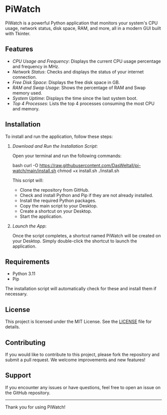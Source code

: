 # PiWatch

PiWatch is a powerful Python application that monitors your system's CPU usage, network status, disk space, RAM, and more, all in a modern GUI built with Tkinter.

## Features

- *CPU Usage and Frequency*: Displays the current CPU usage percentage and frequency in MHz.
- *Network Status*: Checks and displays the status of your internet connection.
- *Free Disk Space*: Displays the free disk space in GB.
- *RAM and Swap Usage*: Shows the percentage of RAM and Swap memory used.
- *System Uptime*: Displays the time since the last system boot.
- *Top 4 Processes*: Lists the top 4 processes consuming the most CPU and memory.

## Installation

To install and run the application, follow these steps:

1. *Download and Run the Installation Script*:

    Open your terminal and run the following commands:

    bash
    curl -O https://raw.githubusercontent.com/DasWeltall/pi-watch/main/install.sh
    chmod +x install.sh
    ./install.sh
    

    This script will:
    - Clone the repository from GitHub.
    - Check and install Python and Pip if they are not already installed.
    - Install the required Python packages.
    - Copy the main script to your Desktop.
    - Create a shortcut on your Desktop.
    - Start the application.

2. *Launch the App*:

    Once the script completes, a shortcut named PiWatch will be created on your Desktop. Simply double-click the shortcut to launch the application.

## Requirements

- Python 3.11
- Pip

The installation script will automatically check for these and install them if necessary.

## License

This project is licensed under the MIT License. See the [LICENSE](LICENSE) file for details.

## Contributing

If you would like to contribute to this project, please fork the repository and submit a pull request. We welcome improvements and new features!

## Support

If you encounter any issues or have questions, feel free to open an issue on the GitHub repository.

---

Thank you for using PiWatch!
